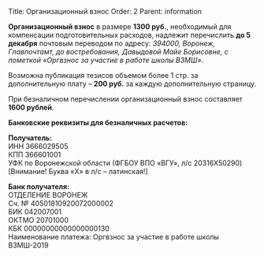 Title: Организационный взнос
Order: 2
Parent: information

**Организационный взнос** в размере **1300 руб.**, необходимый для компенсации подготовительных расходов, надлежит перечислить **до 5 декабря** почтовым переводом по адресу: *394000, Воронеж, Главпочтамт, до востребования, Давыдовой Майе Борисовне, с пометкой «Оргвзнос за участие в работе школы ВЗМШ»*.

Возможна публикация тезисов объемом более 1 стр. за дополнительную плату – **200 руб.** за каждую дополнительную страницу.

При безналичном перечислении организационный взнос составляет **1600 рублей**.

**Банковские реквизиты для безналичных расчетов:**

**Получатель:**  
ИНН 3666029505  
КПП 366601001  
УФК по Воронежской области (ФГБОУ ВПО «ВГУ», л/с 20316X50290)  
[Внимание! Буква «X» в л/с – латинская!]

**Банк получателя:**  
ОТДЕЛЕНИЕ ВОРОНЕЖ  
Сч. № 40501810920072000002  
БИК 042007001  
ОКТМО 20701000  
КБК 00000000000000000130  
Наименование платежа: Оргвзнос за участие в работе школы ВЗМШ-2019
